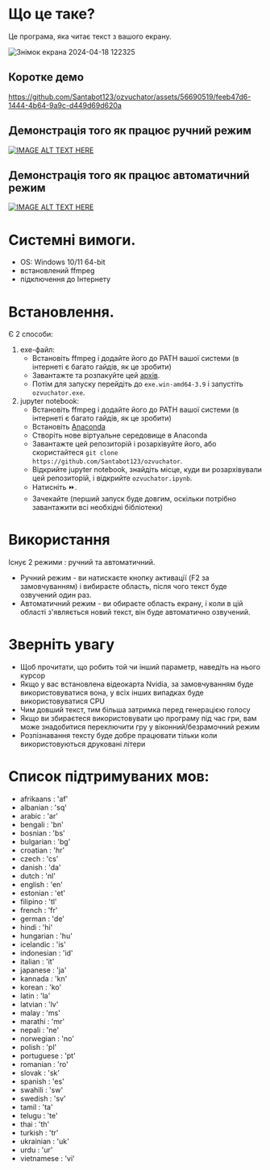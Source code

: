 # Що це таке?
Це програма, яка читає текст з вашого екрану. <br>

![Знімок екрана 2024-04-18 122325](https://github.com/Santabot123/ozvuchator/assets/56690519/8a5ba4d8-2d1d-4de9-8e11-69a19e0184da)

## Коротке демо
https://github.com/Santabot123/ozvuchator/assets/56690519/feeb47d6-1444-4b64-9a9c-d449d69d620a

## Демонстрація того як працює ручний режим
[![IMAGE ALT TEXT HERE](https://img.youtube.com/vi/XBd4vCp3Rq4/0.jpg)](https://www.youtube.com/watch?v=XBd4vCp3Rq4)

## Демонстрація того як працює автоматичний режим
[![IMAGE ALT TEXT HERE](https://img.youtube.com/vi/NWhn4AtTWNg/0.jpg)](https://www.youtube.com/watch?v=NWhn4AtTWNg)


# Системні вимоги.
- OS: Windows 10/11 64-bit
- встановлений ffmpeg
- підключення до Інтернету

# Встановлення.
 Є 2 способи:
 1. exe-файл:
    - Встановіть ffmpeg і додайте його до PATH вашої системи (в інтернеті є багато гайдів, як це зробити)
    - Завантажте та розпакуйте цей [архів](https://drive.google.com/file/d/1dCeuGqOG6v4bfYHIggM--vihtEYOShJ4/view?usp=drive_link).
    - Потім для запуску перейдіть до `exe.win-amd64-3.9` і запустіть `ozvuchator.exe`.
 2. jupyter notebook:
    - Встановіть ffmpeg і додайте його до PATH вашої системи (в інтернеті є багато гайдів, як це зробити)
    - Встановіть [Anaconda](https://www.anaconda.com/installation-success?source=installer)
    - Створіть нове віртуальне середовище в Anaconda
    - Завантажте цей репозиторій і розархівуйте його, або скористайтеся `git clone https://github.com/Santabot123/ozvuchator`.
    - Відкрийте jupyter notebook, знайдіть місце, куди ви розархівували цей репозиторій, і відкрийте `ozvuchator.ipynb`.
    - Натисніть ⏩.  
    - Зачекайте (перший запуск буде довгим, оскільки потрібно завантажити всі необхідні бібліотеки)

# Використання
Існує 2 режими : ручний та автоматичний.
- Ручний режим - ви натискаєте кнопку активації (F2 за замовчуванням) і вибираєте область, після чого текст буде озвучений один раз.
- Автоматичний режим - ви обираєте область екрану, і коли в цій області з'являється новий текст, він буде автоматично озвучений.



# Зверніть увагу
- Щоб прочитати, що робить той чи інший параметр, наведіть на нього курсор
- Якщо у вас встановлена відеокарта Nvidia, за замовчуванням буде використовуватися вона, у всіх інших випадках буде використовуватися CPU
- Чим довший текст, тим більша затримка перед генерацією голосу
- Якщо ви збираєтеся використовувати цю програму під час гри, вам може знадобитися переключити гру у віконний/безрамочний режим
- Розпізнавання тексту буде добре працювати тільки коли використовуються друковані літери

# Список підтримуваних мов:
- afrikaans : 'af'<br>
- albanian : 'sq'<br>
- arabic : 'ar'<br>
- bengali : 'bn'<br>
- bosnian : 'bs'<br>
- bulgarian : 'bg'<br>
- croatian : 'hr'<br>
- czech : 'cs'<br>
- danish : 'da'<br>
- dutch : 'nl'<br>
- english : 'en'<br>
- estonian : 'et'<br>
- filipino : 'tl'<br>
- french : 'fr'<br>
- german : 'de'<br>
- hindi : 'hi'<br>
- hungarian : 'hu'<br>
- icelandic : 'is'<br>
- indonesian : 'id'<br>
- italian : 'it'<br>
- japanese : 'ja'<br>
- kannada : 'kn'<br>
- korean : 'ko'<br>
- latin : 'la'<br>
- latvian : 'lv'<br>
- malay : 'ms'<br>
- marathi : 'mr'<br>
- nepali : 'ne'<br>
- norwegian : 'no'<br>
- polish : 'pl'<br>
- portuguese : 'pt'<br>
- romanian : 'ro'<br>
- slovak : 'sk'<br>
- spanish : 'es'<br>
- swahili : 'sw'<br>
- swedish : 'sv'<br>
- tamil : 'ta'<br>
- telugu : 'te'<br>
- thai : 'th'<br>
- turkish : 'tr'<br>
- ukrainian : 'uk'<br>
- urdu : 'ur'<br>
- vietnamese : 'vi'<br>



